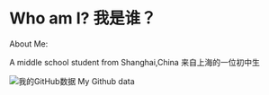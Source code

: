 # Who am I? 我是谁？

About Me:

A middle school student from Shanghai,China 来自上海的一位初中生

![我的GitHub数据 My Github data](https://github-readme-stats.vercel.app/api?username=akchiji888&theme=dark&count_private=true&show_icons=true)

